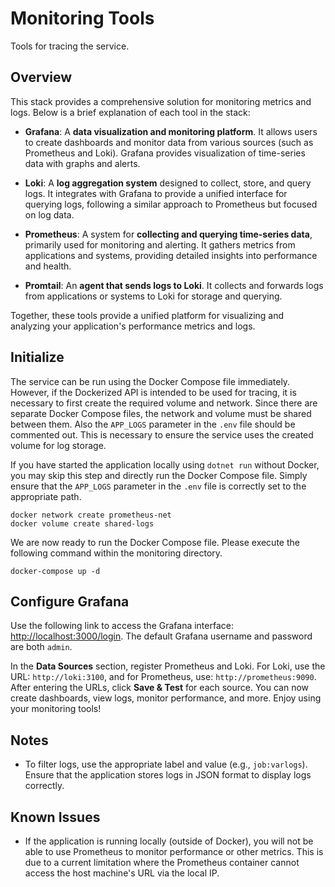 # Monitoring Tools 

Tools for tracing the service.

## Overview

This stack provides a comprehensive solution for monitoring metrics and logs. Below is a brief explanation of each tool in the stack:

- **Grafana**: A **data visualization and monitoring platform**. It allows users to create dashboards and monitor data from various sources (such as Prometheus and Loki). Grafana provides visualization of time-series data with graphs and alerts.

- **Loki**: A **log aggregation system** designed to collect, store, and query logs. It integrates with Grafana to provide a unified interface for querying logs, following a similar approach to Prometheus but focused on log data.

- **Prometheus**: A system for **collecting and querying time-series data**, primarily used for monitoring and alerting. It gathers metrics from applications and systems, providing detailed insights into performance and health.

- **Promtail**: An **agent that sends logs to Loki**. It collects and forwards logs from applications or systems to Loki for storage and querying.

Together, these tools provide a unified platform for visualizing and analyzing your application's performance metrics and logs.


## Initialize

The service can be run using the Docker Compose file immediately. However, if the Dockerized API is intended to be used for tracing, it is necessary to first create the required volume and network. Since there are separate Docker Compose files, the network and volume must be shared between them. Also the `APP_LOGS` parameter in the `.env` file should be commented out. This is necessary to ensure the service uses the created volume for log storage.

If you have started the application locally using `dotnet run` without Docker, you may skip this step and directly run the Docker Compose file. Simply ensure that the `APP_LOGS` parameter in the `.env` file is correctly set to the appropriate path.

```
docker network create prometheus-net
docker volume create shared-logs
```

We are now ready to run the Docker Compose file. Please execute the following command within the monitoring directory.

```
docker-compose up -d
```

## Configure Grafana

Use the following link to access the Grafana interface: [http://localhost:3000/login](http://localhost:3000/login). The default Grafana username and password are both `admin`.

In the **Data Sources** section, register Prometheus and Loki. For Loki, use the URL: `http://loki:3100`, and for Prometheus, use: `http://prometheus:9090`. After entering the URLs, click **Save & Test** for each source. You can now create dashboards, view logs, monitor performance, and more. Enjoy using your monitoring tools!

## Notes

- To filter logs, use the appropriate label and value (e.g., `job:varlogs`). Ensure that the application stores logs in JSON format to display logs correctly.

## Known Issues

- If the application is running locally (outside of Docker), you will not be able to use Prometheus to monitor performance or other metrics. This is due to a current limitation where the Prometheus container cannot access the host machine's URL via the local IP.
